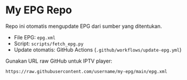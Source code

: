 # My EPG Repo

Repo ini otomatis mengupdate EPG dari sumber yang ditentukan.

- File EPG: `epg.xml`
- Script: `scripts/fetch_epg.py`
- Update otomatis: GitHub Actions (`.github/workflows/update-epg.yml`)

Gunakan URL raw GitHub untuk IPTV player:

```
https://raw.githubusercontent.com/username/my-epg/main/epg.xml
```
